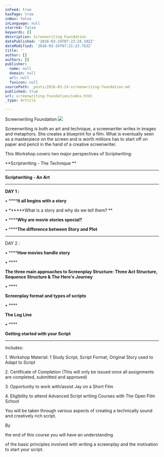 ```yaml
---
inFeed: true
hasPage: true
inNav: false
inLanguage: null
starred: false
keywords: []
description: Screenwriting Foundation
datePublished: '2016-03-24T07:22:24.192Z'
dateModified: '2016-03-24T07:21:23.763Z'
title: ''
author: []
authors: []
publisher:
  name: null
  domain: null
  url: null
  favicon: null
sourcePath: _posts/2016-03-24-screenwriting-foundation.md
published: true
url: screenwriting-foundation/index.html
_type: Article

---
```

Screenwriting Foundation
![](https://the-grid-user-content.s3-us-west-2.amazonaws.com/8a426473-4d8c-433b-bd1c-6e518f1e4240.jpg)

Screenwriting is both an art and technique, a screenwriter writes in images and metaphors. She creates a blueprint for a film. What is eventually seen as a masterpiece on the screen and is worth millions has to start off on paper and pencil in the hand of a creative screenwriter.

This Workshop covers two major perspectives of Scriptwriting: 

**Scriptwriting - The Technique **

****

**Scriptwriting - An Art**

****

**DAY 1 :**

• ******It all begins with a story**

• ******What is a story and why do we tell them?  **

• ******Why are movie stories special?**

• ******The difference between Story and Plot**

****

DAY 2 :

• ******How movies handle story**

• ****

**The three main approaches to Screenplay Structure:  Three Act Structure, Sequence Structure & The Hero's Journey**

• ****

**Screenplay format and types of scripts**

• ****

**​The Log Line**

• ****

**Getting started with your Script**

********

includes: 

1\. Workshop Material: 1 Study Script, Script Format, Original Story used to Adapt to Script

2\. Certificate of Completion (This will only be issued once all assignments are completed, submitted and approved) 

3\. Opportunity to work with/assist Jay on a Short Film 

4\. Eligibility to attend Advanced Script writing Courses with The Open Film School

You will be taken through various aspects of creating a technically sound and creatively rich script.

By 

the end of this course you will have an understanding 

of the basic principles involved with writing a screenplay and the motivation to start your script.